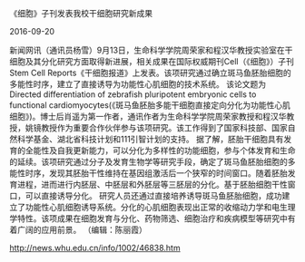 《细胞》子刊发表我校干细胞研究新成果

2016-09-20

新闻网讯（通讯员杨雪）9月13日，生命科学学院周荣家和程汉华教授实验室在干细胞及其分化研究方面取得新进展，相关成果在国际权威期刊Cell（《细胞》）子刊Stem Cell Reports《干细胞报道》上发表。该项研究通过确立斑马鱼胚胎细胞的多能性时序，建立了直接诱导为功能性心肌细胞的技术系统。
该论文题为Directed differentiation of zebrafish pluripotent embryonic cells to functional cardiomyocytes(《斑马鱼胚胎多能干细胞直接定向分化为功能性心肌细胞》)。博士后肖遥为第一作者，通讯作者为生命科学学院周荣家教授和程汉华教授，姚镜教授作为重要合作伙伴参与该项研究。该工作得到了国家科技部、国家自然科学基金、湖北省科技计划和111引智计划的支持。
据了解，胚胎干细胞具有发育的全能性及自我更新能力，可以分化为多样性的功能细胞，参与个体发育和生命的延续。该项研究通过分子及发育生物学等研究手段，确定了斑马鱼胚胎细胞的多能性时序，发现其胚胎干性维持在基因组激活后一个狭窄的时间窗口。随着胚胎发育进程，进而进行内胚层、中胚层和外胚层等三胚层的分化。基于胚胎细胞干性窗口，可以直接诱导分化。
研究人员还通过直接培养诱导斑马鱼胚胎细胞，成功建立了功能性心肌细胞诱导系统。分化的心肌细胞表现出正常的收缩动力学和电生理学特性。该项成果在细胞发育与分化、药物筛选、细胞治疗和疾病模型等研究中有着广阔的应用前景。
（编辑：陈丽霞）

http://news.whu.edu.cn/info/1002/46838.htm